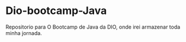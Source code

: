 # Dio-bootcamp-Java
Repositorio para O Bootcamp de Java da DIO, onde irei armazenar toda minha jornada.
